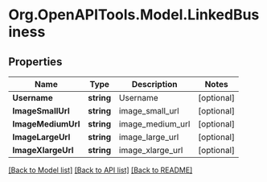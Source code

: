 # Org.OpenAPITools.Model.LinkedBusiness

## Properties

Name | Type | Description | Notes
------------ | ------------- | ------------- | -------------
**Username** | **string** | Username | [optional] 
**ImageSmallUrl** | **string** | image_small_url | [optional] 
**ImageMediumUrl** | **string** | image_medium_url | [optional] 
**ImageLargeUrl** | **string** | image_large_url | [optional] 
**ImageXlargeUrl** | **string** | image_xlarge_url | [optional] 

[[Back to Model list]](../README.md#documentation-for-models) [[Back to API list]](../README.md#documentation-for-api-endpoints) [[Back to README]](../README.md)

